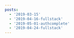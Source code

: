 ```yaml
---
posts:
  - '2019-03-15'
  - '2019-04-16-fullstack'
  - '2019-05-01-authcomplete'
  - '2019-04-24-fullstack'
---
```

